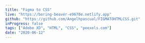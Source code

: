 ```yaml
---
title: "Figma to CSS"
live: "https://boring-beaver-e9670e.netlify.app"
github: "https://github.com/Angelhpascual/FIGMATOHTMLCSS.git"
inProgress: false
tags: ["Adobe XD", "HTML", "CSS", "peexels.com"]
date: "2020-06-12"
---
```

